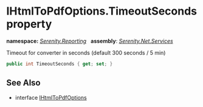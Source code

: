 # IHtmlToPdfOptions.TimeoutSeconds property
**namespace:** *[Serenity.Reporting](../../README.md#serenity.reporting-namespace)*   **assembly**: *[Serenity.Net.Services](../../README.md)*

Timeout for converter in seconds (default 300 seconds / 5 min)

```csharp
public int TimeoutSeconds { get; set; }
```

## See Also

* interface [IHtmlToPdfOptions](../IHtmlToPdfOptions.md)